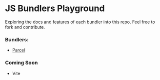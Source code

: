 # JS Bundlers Playground

Exploring the docs and features of each bundler into this repo.
Feel free to fork and contribute. 

### Bundlers:

- [Parcel](https://parceljs.org/)

### Coming Soon

- Vite



